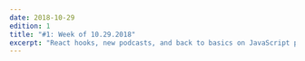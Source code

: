 ```yaml
---
date: 2018-10-29
edition: 1
title: "#1: Week of 10.29.2018"
excerpt: "React hooks, new podcasts, and back to basics on JavaScript prototype."
---
```

